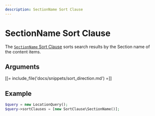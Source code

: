 ```yaml
---
description: SectionName Sort Clause
---
```


# SectionName Sort Clause

The [`SectionName` Sort Clause](/api/php_api/php_api_reference/classes/Ibexa-Contracts-Core-Repository-Values-Content-Query-SortClause-SectionName.html) sorts search results by the Section name of the content items.

## Arguments

[[= include_file('docs/snippets/sort_direction.md') =]]

## Example

``` php
$query = new LocationQuery();
$query->sortClauses = [new SortClause\SectionName()];
```
